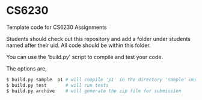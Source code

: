 CS6230
======

Template code for CS6230 Assignments

Students should check out this repository and add a folder under students named
after their uid. All code should be within this folder.

You can use the 'build.py' script to compile and test your code. 

The options are,

```bash
$ build.py sample  p1 # will compile 'p1' in the directory 'sample' under students/ 
$ build.py test       # will run tests
$ build.py archive    # will generate the zip file for submission
```


